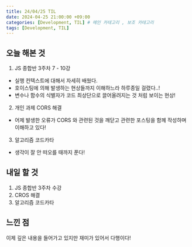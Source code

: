 ```yaml
---
title: 24/04/25 TIL
date: 2024-04-25 21:00:00 +09:00
categories: [Development, TIL] # 메인 카테고리 , 보조 카테고리
tags: [Development, TIL]
---
```


## 오늘 해본 것

1. JS 종합반 3주차 7 - 10강

- 실행 컨텍스트에 대해서 자세히 배웠다.
- 호이스팅에 의해 발생하는 현상들까지 이해하느라 하루종일 걸렸다..!
- 변수나 함수의 식별자가 코드 최상단으로 끌어올려지는 것 처럼 보이는 현상!

2. 개인 과제 CORS 해결

- 어제 발생한 오류가 CORS 와 관련된 것을 깨닫고 관련한 포스팅을 함께 작성하며 이해하고 있다!

3. 알고리즘 코드카타

- 생각이 잘 안 떠오를 때까지 푼다!

## 내일 할 것

1. JS 종합반 3주차 수강
2. CROS 해결
3. 알고리즘 코드카타

## 느낀 점

이제 깊은 내용을 들어가고 있지만 재미가 있어서 다행이다!

[1]: https://kybaq.github.io/posts/JS-%EC%96%95%EC%9D%80-%EB%B3%B5%EC%82%AC-%EA%B9%8A%EC%9D%80-%EB%B3%B5%EC%82%AC/
